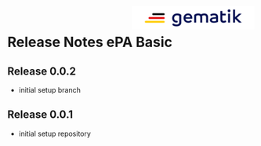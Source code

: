 <img align="right" width="250" height="47" src="images/Gematik_Logo_Flag_With_Background.png"/> <br/>    
 
# Release Notes ePA Basic
## Release 0.0.2
- initial setup branch
## Release 0.0.1
- initial setup repository
